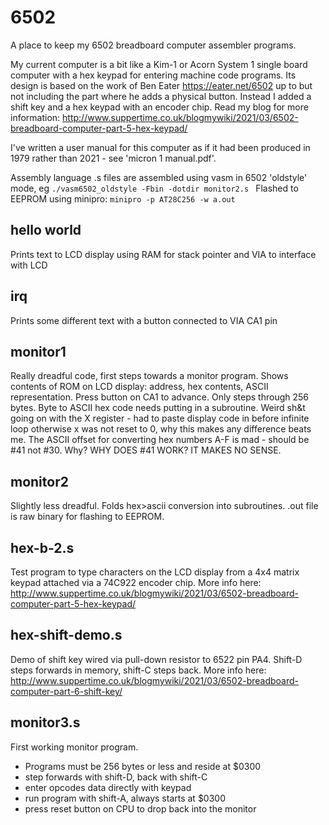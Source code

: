 # 6502
A place to keep my 6502 breadboard computer assembler programs.

My current computer is a bit like a Kim-1 or Acorn System 1 single board computer with a hex keypad for entering machine code programs. Its design is based on the work of Ben Eater https://eater.net/6502 up to but not including the part where he adds a physical button. Instead I added a shift key and a hex keypad with an encoder chip. Read my blog for more information: http://www.suppertime.co.uk/blogmywiki/2021/03/6502-breadboard-computer-part-5-hex-keypad/

I've written a user manual for this computer as if it had been produced in 1979 rather than 2021 - see 'micron 1 manual.pdf'.

Assembly language .s files are assembled using vasm in 6502 'oldstyle' mode, eg 
`./vasm6502_oldstyle -Fbin -dotdir monitor2.s `
Flashed to EEPROM using minipro:
`minipro -p AT28C256 -w a.out`



## hello world
Prints text to LCD display using RAM for stack pointer and VIA to interface with LCD

## irq
Prints some different text with a button connected to VIA CA1 pin

## monitor1
Really dreadful code, first steps towards a monitor program. Shows contents of ROM on LCD display: address, hex contents, ASCII representation.
Press button on CA1 to advance.
Only steps through 256 bytes.
Byte to ASCII hex code needs putting in a subroutine.
Weird sh&t going on with the X register - had to paste display code in before infinite loop otherwise x was not reset to 0, why this makes any difference beats me.
The ASCII offset for converting hex numbers A-F is mad - should be #41 not #30. Why? WHY DOES #41 WORK? IT MAKES NO SENSE.

## monitor2
Slightly less dreadful.
Folds hex>ascii conversion into subroutines.
.out file is raw binary for flashing to EEPROM.

## hex-b-2.s
Test program to type characters on the LCD display from a 4x4 matrix keypad attached via a 74C922 encoder chip.
More info here: http://www.suppertime.co.uk/blogmywiki/2021/03/6502-breadboard-computer-part-5-hex-keypad/

## hex-shift-demo.s
Demo of shift key wired via pull-down resistor to 6522 pin PA4. Shift-D steps forwards in memory, shift-C steps back.
More info here: http://www.suppertime.co.uk/blogmywiki/2021/03/6502-breadboard-computer-part-6-shift-key/

## monitor3.s
First working monitor program.
- Programs must be 256 bytes or less and reside at $0300
- step forwards with shift-D, back with shift-C
- enter opcodes data directly with keypad
- run program with shift-A, always starts at $0300
- press reset button on CPU to drop back into the monitor
